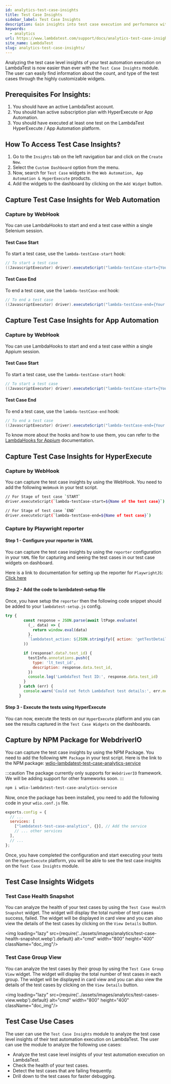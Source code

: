```yaml
---
id: analytics-test-case-insights
title: Test Case Insights
sidebar_label: Test Case Insights
description: Gain insights into test case execution and performance with LambdaTest's analytics to optimize your testing strategy and enhance software quality.
keywords:
  - analytics
url: https://www.lambdatest.com/support/docs/analytics-test-case-insights/
site_name: LambdaTest
slug: analytics-test-case-insights/
---
```


<script type="application/ld+json"
      dangerouslySetInnerHTML={{ __html: JSON.stringify({
       "@context": "https://schema.org",
        "@type": "BreadcrumbList",
        "itemListElement": [{
          "@type": "ListItem",
          "position": 1,
          "name": "Home",
          "item": "https://www.lambdatest.com"
        },{
          "@type": "ListItem",
          "position": 2,
          "name": "Support",
          "item": "https://www.lambdatest.com/support/docs/"
        },{
          "@type": "ListItem",
          "position": 3,
          "name": "Test Overview",
          "item": "https://www.lambdatest.com/support/docs/analytics-test-case-insights/"
        }]
      })
    }}
></script>

Analyzing the test case level insights of your test automation execution on LambdaTest is now easier than ever with the `Test Case Insights` module. The user can easily find information about the count, and type of the test cases through the highly customizable widgets.

## Prerequisites For Insights:

1. You should have an active LambdaTest account.
2. You should han active subscription plan with HyperExecute or App Automation.
3. You should have executed at least one test on the LambdaTest HyperExecute / App Automation platform.

## How To Access Test Case Insights?

1. Go to the `Insights` tab on the left navigation bar and click on the `Create New`.
2. Select the `Custom Dashboard` option from the menu.
3. Now, search for `Test Case` widgets in the `Web Automation, App Automation & HyperExecute` products.
4. Add the widgets to the dashboard by clicking on the `Add Widget` button.

<!-- <img loading="lazy" src={require('../assets/images/analytics/test-case-widgets-dashboard.webp').default} alt="cmd" width="800" height="400" className="doc_img"/> -->

## Capture Test Case Insights for Web Automation

### Capture by WebHook

You can use LambdaHooks to start and end a test case within a single Selenium session.

#### Test Case Start

To start a test case, use the `lambda-testCase-start` hook:

```java
// To start a test case
((JavascriptExecutor) driver).executeScript("lambda-testCase-start={Your Test Case Name}");
```

#### Test Case End

To end a test case, use the `lambda-testCase-end` hook:

```java
// To end a test case
((JavascriptExecutor) driver).executeScript("lambda-testCase-end={Your Test Case Name}");
```

## Capture Test Case Insights for App Automation

### Capture by WebHook

You can use LambdaHooks to start and end a test case within a single Appium session.

#### Test Case Start

To start a test case, use the `lambda-testCase-start` hook:

```java
// To start a test case
((JavascriptExecutor) driver).executeScript("lambda-testCase-start={Your Test Case Name}");
```

#### Test Case End

To end a test case, use the `lambda-testCase-end` hook:

```java
// To end a test case
((JavascriptExecutor) driver).executeScript("lambda-testCase-end={Your Test Case Name}");

```

To know more about the hooks and how to use them, you can refer to the [LambdaHooks for Appium](https://www.lambdatest.com/support/docs/appium-lambdatest-hooks/#differentiating-test-cases-in-single-session) documentation.

## Capture Test Case Insights for HyperExecute

### Capture by WebHook

You can capture the test case insights by using the WebHook. You need to add the following `WebHook` in your test script.

```bash
// For Stage of test case `START`
driver.executeScript(`lambda-testCase-start=${Name of the test case}`)

// For Stage of test case `END`
driver.executeScript(`lambda-testCase-end=${Name of test case}`)

```

### Capture by Playwright reporter 

#### Step 1 - Configure your reporter in YAML

You can capture the test case insights by using the `reporter` configuration in your `YAML` file for capturing and seeing the test cases in our test case widgets on dashboard. 

Here is a link to documentation for setting up the reporter for `PlaywrightJS`: [Click here](/docs/playwright-html-report/#step-1-update-your-playwright-configuration)

#### Step 2 - Add the code to lambdatest-setup file

Once, you have setup the `reporter` then the following code snippet should be added to your `lambdatest-setup.js` config. 

```js title=lambdatest-
try {
        const response = JSON.parse(await ltPage.evaluate(
          (_, data) => {
            return window.eval(data)
          },
          `lambdatest_action: ${JSON.stringify({ action: 'getTestDetails' })}`
        ))

        if (response?.data?.test_id) {
          testInfo.annotations.push({
            type: 'lt_test_id',
            description: response.data.test_id,
          })
          console.log('LambdaTest Test ID:', response.data.test_id)
        }
      } catch (err) {
        console.warn('Could not fetch LambdaTest test details:', err.message)
      }
```

#### Step 3 - Execute the tests using HyperExecute

You can now, execute the tests on our `HyperExecute` platform and you can see the results captured in the `Test Case Widgets` on the dashboards.

## Capture by NPM Package for WebdriverIO

You can capture the test case insights by using the NPM Package. You need to add the following `NPM Package` in your test script. Here is the link to the NPM package: [wdio-lambdatest-test-case-analytics-service](https://www.npmjs.com/package/wdio-lambdatest-test-case-analytics-service)

:::caution
The package currently only supports for `WebdriverIO` framework. We will be adding support for other frameworks soon.
:::

```bash
npm i wdio-lambdatest-test-case-analytics-service
```

Now, once the package has been installed, you need to add the following code in your `wdio.conf.js` file.

```javascript
exports.config = {
  // ...
  services: [
    ["lambdatest-test-case-analytics", {}], // Add the service
    // ... other services
  ],
  // ...
};
```

Once, you have completed the configuration and start executing your tests on the `HyperExecute` platform, you will be able to see the test case insights on the `Test Case Insights` module.

## Test Case Insights Widgets

### Test Case Health Snapshot

You can analyze the health of your test cases by using the `Test Case Health Snapshot` widget. The widget will display the total number of test cases success, failed. The widget will be displayed in card view and you can also view the details of the test cases by clicking on the `View Details` button.

<img loading="lazy" src={require('../assets/images/analytics/test-case-health-snapshot.webp').default} alt="cmd" width="800" height="400" className="doc_img"/>

### Test Case Group View

You can analyze the test cases by their group by using the `Test Case Group View` widget. The widget will display the total number of test cases in each group. The widget will be displayed in card view and you can also view the details of the test cases by clicking on the `View Details` button.

<img loading="lazy" src={require('../assets/images/analytics/test-cases-view.webp').default} alt="cmd" width="800" height="400" className="doc_img"/>

## Test Case Use Cases

The user can use the `Test Case Insights` module to analyze the test case level insights of their test automation execution on LambdaTest. The user can use the module to analyze the following use cases:

- Analyze the test case level insights of your test automation execution on LambdaTest.
- Check the health of your test cases.
- Detect the test cases that are failing frequently.
- Drill down to the test cases for faster debugging.